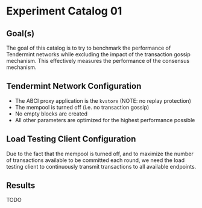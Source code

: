 # Experiment Catalog 01

## Goal(s)
The goal of this catalog is to try to benchmark the performance of Tendermint
networks while excluding the impact of the transaction gossip mechanism. This
effectively measures the performance of the consensus mechanism.

## Tendermint Network Configuration

* The ABCI proxy application is the `kvstore` (NOTE: no replay protection)
* The mempool is turned off (i.e. no transaction gossip)
* No empty blocks are created
* All other parameters are optimized for the highest performance possible

## Load Testing Client Configuration
Due to the fact that the mempool is turned off, and to maximize the number of
transactions available to be committed each round, we need the load testing
client to continuously transmit transactions to all available endpoints.

## Results
TODO

